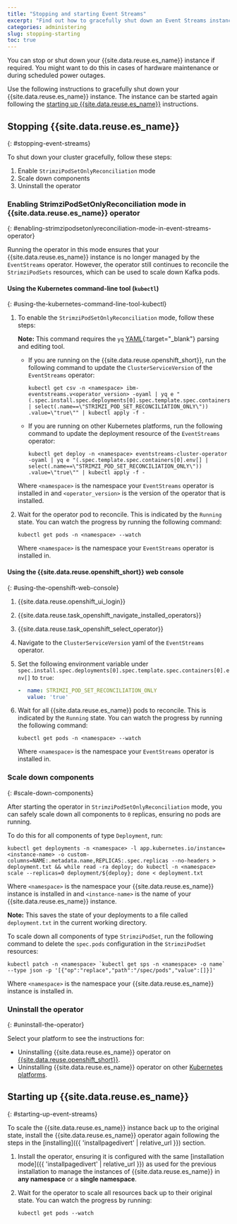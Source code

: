 ```yaml
---
title: "Stopping and starting Event Streams"
excerpt: "Find out how to gracefully shut down an Event Streams instance, for example, in preparation for maintenance."
categories: administering
slug: stopping-starting
toc: true
---
```


You can stop or shut down your {{site.data.reuse.es_name}} instance if required.
You might want to do this in cases of hardware maintenance or during scheduled power outages.

Use the following instructions to gracefully shut down your {{site.data.reuse.es_name}} instance. The instance can be started again following the [starting up {{site.data.reuse.es_name}}](#starting-up-event-streams) instructions.

## Stopping {{site.data.reuse.es_name}}
{: #stopping-event-streams}

To shut down your cluster gracefully, follow these steps: 
1. Enable `StrimziPodSetOnlyReconciliation` mode 
2. Scale down components
3. Uninstall the operator

### Enabling StrimziPodSetOnlyReconciliation mode in {{site.data.reuse.es_name}} operator
{: #enabling-strimzipodsetonlyreconciliation-mode-in-event-streams-operator}

Running the operator in this mode ensures that your {{site.data.reuse.es_name}} instance is no longer managed by the `EventStreams` operator. However, the operator still continues to reconcile the `StrimziPodSets` resources, which can be used to scale down Kafka pods.

#### Using the Kubernetes command-line tool (`kubectl`)
{: #using-the-kubernetes-command-line-tool-kubectl}

1. To enable the `StrimziPodSetOnlyReconciliation` mode, follow these steps: 

   **Note:** This command requires the `yq` [YAML](https://github.com/mikefarah/yq){:target="_blank"} parsing and editing tool.
   - If you are running on the {{site.data.reuse.openshift_short}}, run the following command to update the `ClusterServiceVersion` of the `EventStreams` operator:

     ```shell
     kubectl get csv -n <namespace> ibm-eventstreams.v<operator_version> -oyaml | yq e "(.spec.install.spec.deployments[0].spec.template.spec.containers[0].env[] | select(.name==\"STRIMZI_POD_SET_RECONCILIATION_ONLY\")) .value=\"true\"" | kubectl apply -f -
     ```

   - If you are running on other Kubernetes platforms, run the following command to update the deployment resource of the `EventStreams` operator:

     ```shell
     kubectl get deploy -n <namespace> eventstreams-cluster-operator -oyaml | yq e "(.spec.template.spec.containers[0].env[] | select(.name==\"STRIMZI_POD_SET_RECONCILIATION_ONLY\")) .value=\"true\"" | kubectl apply -f -
     ```

   Where `<namespace>` is the namespace your `EventStreams` operator is installed in and `<operator_version>` is the version of the operator that is installed.
2. Wait for the operator pod to reconcile. This is indicated by the `Running` state. You can watch the progress by running the following command:

   ```shell
   kubectl get pods -n <namespace> --watch
   ```

   Where `<namespace>` is the namespace your `EventStreams` operator is installed in.

#### Using the {{site.data.reuse.openshift_short}} web console
{: #using-the-openshift-web-console}

1. {{site.data.reuse.openshift_ui_login}}
2. {{site.data.reuse.task_openshift_navigate_installed_operators}}
3. {{site.data.reuse.task_openshift_select_operator}}
4. Navigate to the `ClusterServiceVersion` yaml of the `EventStreams` operator.
5. Set the following environment variable under `spec.install.spec.deployments[0].spec.template.spec.containers[0].env[]` to `true`:

   ```yaml
   -  name: STRIMZI_POD_SET_RECONCILIATION_ONLY
      value: 'true'
   ```

6. Wait for all {{site.data.reuse.es_name}} pods to reconcile. This is indicated by the `Running` state. You can watch the progress by running the following command:

   ```shell
   kubectl get pods -n <namespace> --watch
   ```

   Where `<namespace>` is the namespace your `EventStreams` operator is installed in.

### Scale down components
{: #scale-down-components}

After starting the operator in `StrimziPodSetOnlyReconciliation` mode, you can safely scale down all components to `0` replicas, ensuring no pods are running.

To do this for all components of type `Deployment`, run:

```shell
kubectl get deployments -n <namespace> -l app.kubernetes.io/instance=<instance-name> -o custom-columns=NAME:.metadata.name,REPLICAS:.spec.replicas --no-headers > deployment.txt && while read -ra deploy; do kubectl -n <namespace> scale --replicas=0 deployment/${deploy}; done < deployment.txt
```

Where `<namespace>` is the namespace your {{site.data.reuse.es_name}} instance is installed in and `<instance-name>` is the name of your {{site.data.reuse.es_name}} instance.

**Note:** This saves the state of your deployments to a file called `deployment.txt` in the current working directory.

To scale down all components of type `StrimziPodSet`, run the following command to delete the `spec.pods` configuration in the `StrimziPodSet` resources:

```shell
kubectl patch -n <namespace> `kubectl get sps -n <namespace> -o name` --type json -p '[{"op":"replace","path":"/spec/pods","value":[]}]'
```

Where `<namespace>` is the namespace your {{site.data.reuse.es_name}} instance is installed in.  

### Uninstall the operator
{: #uninstall-the-operator}

Select your platform to see the instructions for:

- Uninstalling {{site.data.reuse.es_name}} operator on [{{site.data.reuse.openshift_short}}](../../installing/uninstalling/#uninstalling-an-event-streams-operator-on-openshift).
- Uninstalling {{site.data.reuse.es_name}} operator on other [Kubernetes platforms](../../installing/uninstalling/#uninstalling-an-event-streams-operator-on-other-kubernetes-platforms).

## Starting up {{site.data.reuse.es_name}}
{: #starting-up-event-streams}

To scale the {{site.data.reuse.es_name}} instance back up to the original state, install the {{site.data.reuse.es_name}} operator again following the steps in the [installing]({{ 'installpagedivert' | relative_url }}) section.

1. Install the operator, ensuring it is configured with the same [installation mode]({{ 'installpagedivert' | relative_url }}) as used for the previous installation to manage the instances of {{site.data.reuse.es_name}} in **any namespace** or a **single namespace**.
2. Wait for the operator to scale all resources back up to their original state. You can watch the progress by running:

   ```shell
   kubectl get pods --watch
   ```

